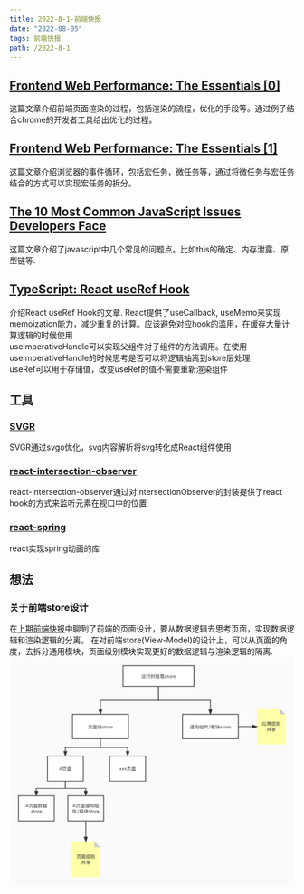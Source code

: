 ```yaml
---
title: 2022-8-1-前端快报
date: "2022-08-05"  
tags: 前端快报
path: /2022-8-1
---
```



## [Frontend Web Performance: The Essentials [0]](https://medium.com/@matthew.costello/frontend-web-performance-the-essentials-0-61fea500b180)   
这篇文章介绍前端页面渲染的过程，包括渲染的流程，优化的手段等。通过例子结合chrome的开发者工具给出优化的过程。

## [Frontend Web Performance: The Essentials [1]](https://medium.com/@matthew.costello/frontend-web-performance-the-essentials-1-cb6513e1c3a1)  
这篇文章介绍浏览器的事件循环，包括宏任务，微任务等，通过将微任务与宏任务结合的方式可以实现宏任务的拆分。

## [The 10 Most Common JavaScript Issues Developers Face](https://www.toptal.com/javascript/10-most-common-javascript-mistakes)    
这篇文章介绍了javascript中几个常见的问题点。比如this的确定、内存泄露、原型链等.

## [TypeScript: React useRef Hook](https://www.robinwieruch.de/typescript-react-useref/)  
介绍React useRef Hook的文章.
React提供了useCallback, useMemo来实现memoization能力，减少重复的计算。应该避免对应hook的滥用，在缓存大量计算逻辑的时候使用  
useImperativeHandle可以实现父组件对子组件的方法调用。在使用useImperativeHandle的时候思考是否可以将逻辑抽离到store层处理  
useRef可以用于存储值，改变useRef的值不需要重新渲染组件

## 工具 

### [SVGR](https://react-svgr.com/docs/what-is-svgr/)  
SVGR通过svgo优化，svg内容解析将svg转化成React组件使用

### [react-intersection-observer](https://github.com/thebuilder/react-intersection-observer)  
react-intersection-observer通过对IntersectionObserver的封装提供了react hook的方式来监听元素在视口中的位置

### [react-spring](https://github.com/pmndrs/react-spring)    
react实现spring动画的库

## 想法

### 关于前端store设计  
在[上期前端快报](https://icantunderstand.cn/2022-7-1)中聊到了前端的页面设计，要从数据逻辑去思考页面，实现数据逻辑和渲染逻辑的分离。
在对前端store(View-Model)的设计上，可以从页面的角度，去拆分通用模块，页面级别模块实现更好的数据逻辑与渲染逻辑的隔离.  
![store设计](../weeklyReport22/storeDesign.png) 
